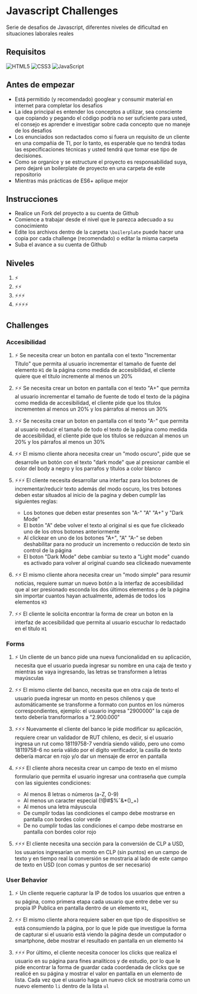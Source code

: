 # Javascript Challenges

Serie de desafios de Javascript, diferentes niveles de dificultad en situaciones laborales reales

## Requisitos

![HTML5](https://img.shields.io/badge/-HTML5-%23e96228?logo=html5&logoColor=white)
![CSS3](https://img.shields.io/badge/-CSS3-%2301a7dd?logo=css3&logoColor=white)
![JavaScript](https://img.shields.io/badge/-JavaScript-%23f7e018?logo=javascript&logoColor=white)

## Antes de empezar

- Está permitido (y recomendado) googlear y consumir material en internet para completar los desafios
- La idea principal es entender los conceptos a utilizar, sea consciente que copiando y pegando el código podría no ser suficiente para usted, el consejo es aprender e investigar sobre cada concepto que no maneje de los desafios
- Los enunciados son redactados como si fuera un requisito de un cliente en una compañia de TI, por lo tanto, es esperable que no tendrá todas las especificaciones técnicas y usted tendrá que tomar ese tipo de decisiones.
- Como se organice y se estructure el proyecto es responsabilidad suya, pero dejaré un boilerplate de proyecto en una carpeta de este repositorio
- Mientras más prácticas de ES6+ aplique mejor 

## Instrucciones

- Realice un Fork del proyecto a su cuenta de Github
- Comience a trabajar desde el nivel que le parezca adecuado a su conocimiento
- Edite los archivos dentro de la carpeta ```\boilerplate``` puede hacer una copia por cada challenge (recomendado) o editar la misma carpeta
- Suba el avance a su cuenta de Github

## Niveles

1) ⚡
2) ⚡⚡
3) ⚡⚡⚡
4) ⚡⚡⚡⚡

## Challenges

### Accesibilidad

1) ⚡ Se necesita crear un boton en pantalla con el texto "Incrementar Título" que permita al usuario incrementar el tamaño de fuente del elemento ```H1``` de la página como medida de accesibilidad, el cliente quiere que el título incremente al menos un 20%

2) ⚡⚡ Se necesita crear un boton en pantalla con el texto "A+" que permita al usuario incrementar el tamaño de fuente de todo el texto de la página como medida de accesibilidad, el cliente pide que los títulos incrementen al menos un 20% y los párrafos al menos un 30% 

3) ⚡⚡ Se necesita crear un boton en pantalla con el texto "A-" que permita al usuario reducir el tamaño de todo el texto de la página como medida de accesibilidad, el cliente pide que los títulos se reduzcan al menos un 20% y los párrafos al menos un 30% 

4) ⚡⚡ El mismo cliente ahora necesita crear un "modo oscuro", pide que se desarrolle un botón con el texto "dark mode" que al presionar cambie el color del body a negro y los parrafos y títulos a color blanco

5) ⚡⚡⚡ El cliente necesita desarrollar una interfaz para los botones de incrementar/reducir texto además del modo oscuro, los tres botones deben estar situados al inicio de la pagina y deben cumplir las siguientes reglas:
    - Los botones que deben estar presentes son "A-" "A" "A+" y "Dark Mode"
    - El botón "A" debe volver el texto al original si es que fue clickeado uno de los otros botones anteriormente
    - Al clickear en uno de los botones "A+", "A" "A-" se deben deshabilitar para no producir un incremento o reducción de texto sin control de la página
    - El boton "Dark Mode" debe cambiar su texto a "Light mode" cuando es activado para volver al original cuando sea clickeado nuevamente
    
6) ⚡⚡ El mismo cliente ahora necesita crear un "modo simple" para resumir noticias, requiere sumar un nuevo botón a la interfaz de accesibilidad que al ser presionado esconda los dos últimos elementos ```p``` de la página sin importar cuantos hayan actualmente, además de todos los elementos ```H3```

7) ⚡⚡ El cliente le solicita encontrar la forma de crear un boton en la interfaz de accesibilidad que permita al usuario escuchar lo redactado en el título ```H1``` 

### Forms

1) ⚡ Un cliente de un banco pide una nueva funcionalidad en su aplicación, necesita que el usuario pueda ingresar su nombre en una caja de texto y mientras se vaya ingresando, las letras se transformen a letras mayúsculas

2) ⚡⚡ El mismo cliente del banco, necesita que en otra caja de texto el usuario pueda ingresar un monto en pesos chilenos y que automáticamente se transforme a formato con puntos en los números correspondientes, ejemplo: el usuario ingresa "2900000" la caja de texto debería transformarlos a "2.900.000"

3) ⚡⚡⚡ Nuevamente el cliente del banco le pide modificar su aplicación, requiere crear un validador de RUT chileno, es decir, si el usuario ingresa un rut como 18119758-7 vendría siendo válido, pero uno como 18119758-6 no sería válido por el dígito verificador, la casilla de texto debería marcar en rojo y/o dar un mensaje de error en pantalla

4) ⚡⚡⚡ El cliente ahora necesita crear un campo de texto en el mismo formulario que permita el usuario ingresar una contraseña que cumpla con las siguientes condiciones:
    - Al menos 8 letras o números (a-Z, 0-9)
    - Al menos un caracter especial (!@#$%ˆ&*()_+)
    - Al menos una letra máyuscula
    - De cumplir todas las condiciones el campo debe mostrarse en pantalla con bordes color verde
    - De no cumplir todas las condiciones el campo debe mostrarse en pantalla con bordes color rojo

5) ⚡⚡⚡ El cliente necesita una sección para la conversión de CLP a USD, los usuarios ingresarían un monto en CLP (sin puntos) en un campo de texto y en tiempo real la conversión se mostraria al lado de este campo de texto en USD (con comas y puntos de ser necesario)

### User Behavior

1) ⚡ Un cliente requerie capturar la IP de todos los usuarios que entren a su página, como primera etapa cada usuario que entre debe ver su propia IP Publica en pantalla dentro de un elemento ```H1```,

2) ⚡⚡ El mismo cliente ahora requiere saber en que tipo de dispositivo se está consumiendo la página, por lo que le pide que investigue la forma de capturar si el usuario está viendo la página desde un computador o smartphone, debe mostrar el resultado en pantalla en un elemento ```h4``` 

3) ⚡⚡⚡ Por último, el cliente necesita conocer los clicks que realiza el usuario en su página para fines analíticos y de estudio, por lo que le pide encontrar la forma de guardar cada coordenada de clicks que se realicé en su página y mostrar el valor en pantalla en un elemento de lista. Cada vez que el usuario haga un nuevo click se mostraria como un nuevo elemento ```li``` dentro de la lista ```ul```

